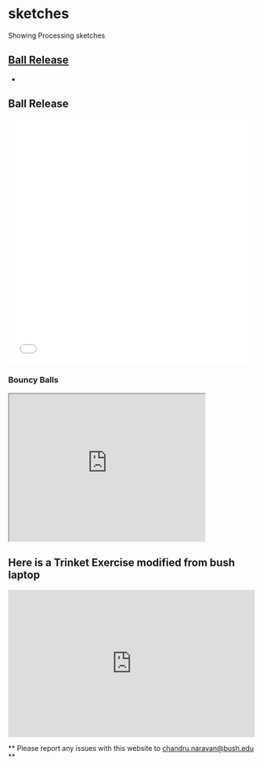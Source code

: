 # sketches
Showing Processing sketches

## [Ball Release](./ball_release/)
*  
## Ball Release
<iframe src="./ball_release/" width="100%" height="500" frameborder="0" marginwidth="0" marginheight="0" allowfullscreen></iframe>

### Bouncy Balls
<iframe src="https://www.openprocessing.org/sketch/948492/embed/" width="400" height="300"></iframe>

## Here is a Trinket Exercise modified from bush laptop
<iframe src="https://trinket.io/embed/java/568a63bc9d" width="100%" height="300" frameborder="0" marginwidth="0" marginheight="0" allowfullscreen></iframe>

** Please report any issues with this website to <chandru.narayan@bush.edu> **

